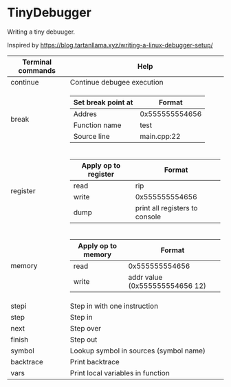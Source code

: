 # TinyDebugger


Writing a tiny debuuger.

Inspired by https://blog.tartanllama.xyz/writing-a-linux-debugger-setup/


| Terminal commands  | Help |
| ------------- | ------------- |
| continue  | Continue debugee execution  |
| break     |  <table>  <thead>  <th>  Set break point at </th>  <th>Format</th>  </tr>  </thead>  <tbody>  <tr>  <td>Addres</td>  <td>0x555555554656</td>  </tr>  <tr>  <td>Function name</td>  <td>test</td>  </tr>  <tr>  <td>Source line</td>  <td>main.cpp:22</td>  </tr> </tbody>  </table>  |
| register |  <table>  <thead>  <th>  Apply op to register </th>  <th>Format</th>  </tr>  </thead>  <tbody>  <tr>  <td>read</td>  <td>rip</td>  </tr>  <tr>  <td>write</td>  <td>0x555555554656</td>  </tr> <tr>  <td>dump</td>  <td>print all registers to console</td>  </tr> </tbody>  </table>  | 
| memory |  <table>  <thead>  <th>  Apply op to memory </th>  <th>Format</th>  </tr>  </thead>  <tbody>  <tr>  <td>read</td>  <td>0x555555554656</td>  </tr>  <tr>  <td>write</td>  <td>addr value (0x555555554656 12)</td>  </tr> </tbody>  </table> |
| stepi  | Step in with one instruction |
| step  | Step in |
| next  | Step over |
| finish  | Step out |
| symbol  | Lookup symbol in sources (symbol name) |
| backtrace  | Print backtrace |
| vars  | Print local variables in function |
